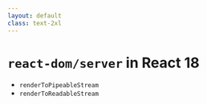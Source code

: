 ```yaml
---
layout: default
class: text-2xl
---
```


# **`react-dom/server`** in React 18

- `renderToPipeableStream`
- `renderToReadableStream`
